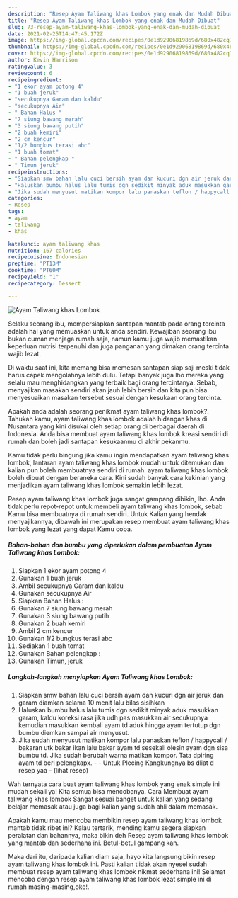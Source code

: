 ```yaml
---
description: "Resep Ayam Taliwang khas Lombok yang enak dan Mudah Dibuat"
title: "Resep Ayam Taliwang khas Lombok yang enak dan Mudah Dibuat"
slug: 73-resep-ayam-taliwang-khas-lombok-yang-enak-dan-mudah-dibuat
date: 2021-02-25T14:47:45.172Z
image: https://img-global.cpcdn.com/recipes/0e1d92906819869d/680x482cq70/ayam-taliwang-khas-lombok-foto-resep-utama.jpg
thumbnail: https://img-global.cpcdn.com/recipes/0e1d92906819869d/680x482cq70/ayam-taliwang-khas-lombok-foto-resep-utama.jpg
cover: https://img-global.cpcdn.com/recipes/0e1d92906819869d/680x482cq70/ayam-taliwang-khas-lombok-foto-resep-utama.jpg
author: Kevin Harrison
ratingvalue: 3
reviewcount: 6
recipeingredient:
- "1 ekor ayam potong 4"
- "1 buah jeruk"
- "secukupnya Garam dan kaldu"
- "secukupnya Air"
- " Bahan Halus "
- "7 siung bawang merah"
- "3 siung bawang putih"
- "2 buah kemiri"
- "2 cm kencur"
- "1/2 bungkus terasi abc"
- "1 buah tomat"
- " Bahan pelengkap "
- " Timun jeruk"
recipeinstructions:
- "Siapkan smw bahan lalu cuci bersih ayam dan kucuri dgn air jeruk dan garam diamkan selama 10 menit lalu bilas sisihkan"
- "Haluskan bumbu halus lalu tumis dgn sedikit minyak aduk masukkan garam, kaldu koreksi rasa jika udh pas masukkan air secukupnya kemudian masukkan kembali ayam td aduk hingga ayam tertutup dgn bumbu diemkan sampai air menyusut."
- "Jika sudah menyusut matikan kompor lalu panaskan teflon / happycall / bakaran utk bakar ikan lalu bakar ayam td sesekali olesin ayam dgn sisa bumbu td. Jika sudah berubah warna matikan kompor. Tata dpiring ayam td beri pelengkapx.   Untuk Plecing Kangkungnya bs dliat d resep yaa           (lihat resep)"
categories:
- Resep
tags:
- ayam
- taliwang
- khas

katakunci: ayam taliwang khas 
nutrition: 167 calories
recipecuisine: Indonesian
preptime: "PT13M"
cooktime: "PT60M"
recipeyield: "1"
recipecategory: Dessert

---
```



![Ayam Taliwang khas Lombok](https://img-global.cpcdn.com/recipes/0e1d92906819869d/680x482cq70/ayam-taliwang-khas-lombok-foto-resep-utama.jpg)

Selaku seorang ibu, mempersiapkan santapan mantab pada orang tercinta adalah hal yang memuaskan untuk anda sendiri. Kewajiban seorang ibu bukan cuman menjaga rumah saja, namun kamu juga wajib memastikan keperluan nutrisi terpenuhi dan juga panganan yang dimakan orang tercinta wajib lezat.

Di waktu  saat ini, kita memang bisa memesan santapan siap saji meski tidak harus capek mengolahnya lebih dulu. Tetapi banyak juga lho mereka yang selalu mau menghidangkan yang terbaik bagi orang tercintanya. Sebab, menyajikan masakan sendiri akan jauh lebih bersih dan kita pun bisa menyesuaikan masakan tersebut sesuai dengan kesukaan orang tercinta. 



Apakah anda adalah seorang penikmat ayam taliwang khas lombok?. Tahukah kamu, ayam taliwang khas lombok adalah hidangan khas di Nusantara yang kini disukai oleh setiap orang di berbagai daerah di Indonesia. Anda bisa membuat ayam taliwang khas lombok kreasi sendiri di rumah dan boleh jadi santapan kesukaanmu di akhir pekanmu.

Kamu tidak perlu bingung jika kamu ingin mendapatkan ayam taliwang khas lombok, lantaran ayam taliwang khas lombok mudah untuk ditemukan dan kalian pun boleh membuatnya sendiri di rumah. ayam taliwang khas lombok boleh dibuat dengan beraneka cara. Kini sudah banyak cara kekinian yang menjadikan ayam taliwang khas lombok semakin lebih lezat.

Resep ayam taliwang khas lombok juga sangat gampang dibikin, lho. Anda tidak perlu repot-repot untuk membeli ayam taliwang khas lombok, sebab Kamu bisa membuatnya di rumah sendiri. Untuk Kalian yang hendak menyajikannya, dibawah ini merupakan resep membuat ayam taliwang khas lombok yang lezat yang dapat Kamu coba.

<!--inarticleads1-->

##### Bahan-bahan dan bumbu yang diperlukan dalam pembuatan Ayam Taliwang khas Lombok:

1. Siapkan 1 ekor ayam potong 4
1. Gunakan 1 buah jeruk
1. Ambil secukupnya Garam dan kaldu
1. Gunakan secukupnya Air
1. Siapkan  Bahan Halus :
1. Gunakan 7 siung bawang merah
1. Gunakan 3 siung bawang putih
1. Gunakan 2 buah kemiri
1. Ambil 2 cm kencur
1. Gunakan 1/2 bungkus terasi abc
1. Sediakan 1 buah tomat
1. Gunakan  Bahan pelengkap :
1. Gunakan  Timun, jeruk




<!--inarticleads2-->

##### Langkah-langkah menyiapkan Ayam Taliwang khas Lombok:

1. Siapkan smw bahan lalu cuci bersih ayam dan kucuri dgn air jeruk dan garam diamkan selama 10 menit lalu bilas sisihkan
1. Haluskan bumbu halus lalu tumis dgn sedikit minyak aduk masukkan garam, kaldu koreksi rasa jika udh pas masukkan air secukupnya kemudian masukkan kembali ayam td aduk hingga ayam tertutup dgn bumbu diemkan sampai air menyusut.
1. Jika sudah menyusut matikan kompor lalu panaskan teflon / happycall / bakaran utk bakar ikan lalu bakar ayam td sesekali olesin ayam dgn sisa bumbu td. Jika sudah berubah warna matikan kompor. Tata dpiring ayam td beri pelengkapx.  -  - Untuk Plecing Kangkungnya bs dliat d resep yaa -           (lihat resep)




Wah ternyata cara buat ayam taliwang khas lombok yang enak simple ini mudah sekali ya! Kita semua bisa mencobanya. Cara Membuat ayam taliwang khas lombok Sangat sesuai banget untuk kalian yang sedang belajar memasak atau juga bagi kalian yang sudah ahli dalam memasak.

Apakah kamu mau mencoba membikin resep ayam taliwang khas lombok mantab tidak ribet ini? Kalau tertarik, mending kamu segera siapkan peralatan dan bahannya, maka bikin deh Resep ayam taliwang khas lombok yang mantab dan sederhana ini. Betul-betul gampang kan. 

Maka dari itu, daripada kalian diam saja, hayo kita langsung bikin resep ayam taliwang khas lombok ini. Pasti kalian tiidak akan nyesel sudah membuat resep ayam taliwang khas lombok nikmat sederhana ini! Selamat mencoba dengan resep ayam taliwang khas lombok lezat simple ini di rumah masing-masing,oke!.

